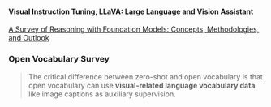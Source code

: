 #### Visual Instruction Tuning, LLaVA: Large Language and Vision Assistant

[A Survey of Reasoning with Foundation Models: Concepts, Methodologies, and Outlook](https://arxiv.org/abs/2312.11562)



### Open Vocabulary Survey

> The critical difference between zero-shot and open vocabulary is that open vocabulary can use **visual-related language vocabulary data** like image captions as auxiliary supervision.
